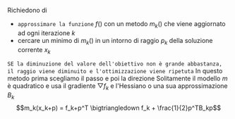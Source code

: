 Richiedono di
- `approssimare la funzione` $f()$ con un metodo $m_k()$ che viene aggiornato ad ogni iterazione $k$
- cercare un minimo di $m_k()$ in un intorno di raggio $p_k$ della soluzione corrente $x_k$

`SE la diminuzione del valore dell'obiettivo non è grande abbastanza, il raggio viene diminuito e l'ottimizzazione viene ripetuta`
In questo metodo prima scegliamo il passo e poi la direzione
Solitamente il modello $m$ è quadratico e usa il gradiente $\bigtriangledown f_k$ e l'Hessiano o una sua approssimazione $B_k$
$$m_k(x_k+p) = f_k+p^T \bigtriangledown f_k + \frac{1}{2}p^TB_kp$$
